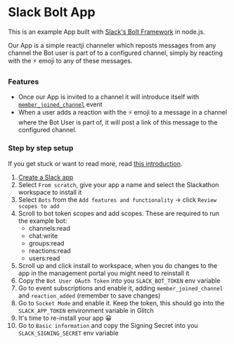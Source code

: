# Slack Bolt App

This is an example App built with [Slack's Bolt Framework](https://slack.dev/bolt-js/tutorial/getting-started) in node.js.

Our App is a simple reactji channeler which reposts messages from any channel the Bot user is part of to a configured channel,
simply by reacting with the ⚡ emoji to any of these messages.

### Features

- Once our App is invited to a channel it will introduce itself with [`member_joined_channel`](https://api.slack.com/events/member_joined_channel) event
- When a user adds a reaction with the ⚡ emoji to a message in a channel where the Bot User is part of, it will post a link of this message to the configured channel.

### Step by step setup

If you get stuck or want to read more, read [this introduction](https://api.slack.com/start/building/bolt-js#create).

1. [Create a Slack app](https://api.slack.com/apps?new_app=1&ref=bolt_start_hub)
1. Select `From scratch`, give your app a name and select the Slackathon workspace to install it
1. Select `Bots` from the `Add features and functionality` -> click `Review scopes to add`
1. Scroll to bot token scopes and add scopes. These are required to run the example bot:
    * channels:read
    * chat:write
    * groups:read
    * reactions:read
    * users:read
1. Scroll up and click install to workspace, when you do changes to the app in the management portal you might need to reinstall it
1. Copy the `Bot User OAuth Token` into you `SLACK_BOT_TOKEN` env variable
1. Go to event subscriptions and enable it, adding `member_joined_channel` and `reaction_added` (remember to save changes)
1. Go to `Socket Mode` and enable it. Keep the token, this should go into the `SLACK_APP_TOKEN` environment variable in Glitch
1. It's time to re-install your app 😀
1. Go to `Basic information` and copy the Signing Secret into you `SLACK_SIGNING_SECRET` env variable
